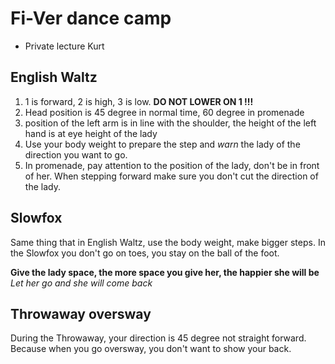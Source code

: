 # Fi-Ver dance camp

* Private lecture Kurt

## English Waltz

1. 1 is forward, 2 is high, 3 is low. **DO NOT LOWER ON 1 !!!**
2. Head position is 45 degree in normal time, 60 degree in promenade
3. position of the left arm is in line with the shoulder, the height of the left hand is at eye height of the lady
4. Use your body weight to prepare the step and *warn* the lady of the direction you want to go.
5. In promenade, pay attention to the position of the lady, don't be in front of her. When stepping forward make sure you don't cut the direction of the lady.

## Slowfox

Same thing that in English Waltz, use the body weight, make bigger steps.
In the Slowfox you don't go on toes, you stay on the ball of the foot.

**Give the lady space, the more space you give her, the happier she will be**  
*Let her go and she will come back*

## Throwaway oversway

During the Throwaway, your direction is 45 degree not straight forward. Because when you go oversway, you don't want to show your back.
